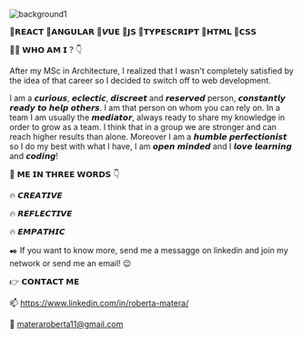 ![background1](https://user-images.githubusercontent.com/93257351/151624603-838df787-3672-4bf0-9e2e-7659cff8d012.png)


 📌𝗥𝗘𝗔𝗖𝗧 📌𝗔𝗡𝗚𝗨𝗟𝗔𝗥 📌𝙑𝗨𝗘 📌𝗝𝗦  📌𝗧𝗬𝗣𝗘𝗦𝗖𝗥𝗜𝗣𝗧  📌𝗛𝗧𝗠𝗟 📌𝗖𝗦𝗦


👩🏻 𝗪𝗛𝗢 𝗔𝗠 𝗜 ? 👇


After my MSc in Architecture, I realized that I wasn't completely satisfied by the idea of that career so I decided to switch off to web development.

I am a 𝙘𝙪𝙧𝙞𝙤𝙪𝙨, 𝙚𝙘𝙡𝙚𝙘𝙩𝙞𝙘, 𝙙𝙞𝙨𝙘𝙧𝙚𝙚𝙩 and 𝙧𝙚𝙨𝙚𝙧𝙫𝙚𝙙 person, 𝙘𝙤𝙣𝙨𝙩𝙖𝙣𝙩𝙡𝙮 𝙧𝙚𝙖𝙙𝙮 𝙩𝙤 𝙝𝙚𝙡𝙥 𝙤𝙩𝙝𝙚𝙧𝙨.
I am that person on whom you can rely on. In a team I am usually the 𝙢𝙚𝙙𝙞𝙖𝙩𝙤𝙧, always ready to share my knowledge in order to grow as a team. 
I think that in a group we are stronger and can reach higher results than alone.
Moreover I am a 𝙝𝙪𝙢𝙗𝙡𝙚 𝙥𝙚𝙧𝙛𝙚𝙘𝙩𝙞𝙤𝙣𝙞𝙨𝙩 so I do my best with what I have, I am 𝙤𝙥𝙚𝙣 𝙢𝙞𝙣𝙙𝙚𝙙 and I 𝙡𝙤𝙫𝙚 𝙡𝙚𝙖𝙧𝙣𝙞𝙣𝙜 and 𝙘𝙤𝙙𝙞𝙣𝙜! 

🌈 𝗠𝗘 𝗜𝗡 𝗧𝗛𝗥𝗘𝗘 𝗪𝗢𝗥𝗗𝗦 👇

🔥 𝘾𝙍𝙀𝘼𝙏𝙄𝙑𝙀

🔥 𝙍𝙀𝙁𝙇𝙀𝘾𝙏𝙄𝙑𝙀

🔥 𝙀𝙈𝙋𝘼𝙏𝙃𝙄𝘾


✒️ If you want to know more, send me a messagge on linkedin and join my network or send me an email! 😉


👉 𝗖𝗢𝗡𝗧𝗔𝗖𝗧 𝗠𝗘

📫 https://www.linkedin.com/in/roberta-matera/

📩 materaroberta11@gmail.com


<!--
**RobertaMatera/RobertaMatera** is a ✨ _special_ ✨ repository because its `README.md` (this file) appears on your GitHub profile.

Here are some ideas to get you started:

- 🔭 I’m currently working on ...
- 🌱 I’m currently learning ...
- 👯 I’m looking to collaborate on ...
- 🤔 I’m looking for help with ...
- 💬 Ask me about ...
- 📫 How to reach me: ...
- 😄 Pronouns: ...
- ⚡ Fun fact: ...
-->
